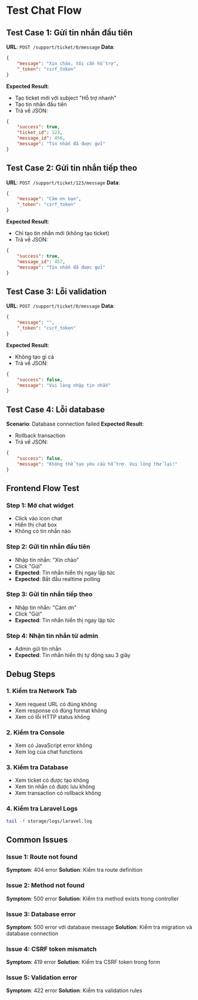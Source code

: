 # Test Chat Flow

## Test Case 1: Gửi tin nhắn đầu tiên
**URL**: `POST /support/ticket/0/message`
**Data**: 
```json
{
    "message": "Xin chào, tôi cần hỗ trợ",
    "_token": "csrf_token"
}
```

**Expected Result**:
- Tạo ticket mới với subject "Hỗ trợ nhanh"
- Tạo tin nhắn đầu tiên
- Trả về JSON:
```json
{
    "success": true,
    "ticket_id": 123,
    "message_id": 456,
    "message": "Tin nhắn đã được gửi"
}
```

## Test Case 2: Gửi tin nhắn tiếp theo
**URL**: `POST /support/ticket/123/message`
**Data**:
```json
{
    "message": "Cảm ơn bạn",
    "_token": "csrf_token"
}
```

**Expected Result**:
- Chỉ tạo tin nhắn mới (không tạo ticket)
- Trả về JSON:
```json
{
    "success": true,
    "message_id": 457,
    "message": "Tin nhắn đã được gửi"
}
```

## Test Case 3: Lỗi validation
**URL**: `POST /support/ticket/0/message`
**Data**:
```json
{
    "message": "",
    "_token": "csrf_token"
}
```

**Expected Result**:
- Không tạo gì cả
- Trả về JSON:
```json
{
    "success": false,
    "message": "Vui lòng nhập tin nhắn"
}
```

## Test Case 4: Lỗi database
**Scenario**: Database connection failed
**Expected Result**:
- Rollback transaction
- Trả về JSON:
```json
{
    "success": false,
    "message": "Không thể tạo yêu cầu hỗ trợ. Vui lòng thử lại!"
}
```

## Frontend Flow Test

### Step 1: Mở chat widget
- Click vào icon chat
- Hiển thị chat box
- Không có tin nhắn nào

### Step 2: Gửi tin nhắn đầu tiên
- Nhập tin nhắn: "Xin chào"
- Click "Gửi"
- **Expected**: Tin nhắn hiển thị ngay lập tức
- **Expected**: Bắt đầu realtime polling

### Step 3: Gửi tin nhắn tiếp theo
- Nhập tin nhắn: "Cảm ơn"
- Click "Gửi"
- **Expected**: Tin nhắn hiển thị ngay lập tức

### Step 4: Nhận tin nhắn từ admin
- Admin gửi tin nhắn
- **Expected**: Tin nhắn hiển thị tự động sau 3 giây

## Debug Steps

### 1. Kiểm tra Network Tab
- Xem request URL có đúng không
- Xem response có đúng format không
- Xem có lỗi HTTP status không

### 2. Kiểm tra Console
- Xem có JavaScript error không
- Xem log của chat functions

### 3. Kiểm tra Database
- Xem ticket có được tạo không
- Xem tin nhắn có được lưu không
- Xem transaction có rollback không

### 4. Kiểm tra Laravel Logs
```bash
tail -f storage/logs/laravel.log
```

## Common Issues

### Issue 1: Route not found
**Symptom**: 404 error
**Solution**: Kiểm tra route definition

### Issue 2: Method not found
**Symptom**: 500 error
**Solution**: Kiểm tra method exists trong controller

### Issue 3: Database error
**Symptom**: 500 error với database message
**Solution**: Kiểm tra migration và database connection

### Issue 4: CSRF token mismatch
**Symptom**: 419 error
**Solution**: Kiểm tra CSRF token trong form

### Issue 5: Validation error
**Symptom**: 422 error
**Solution**: Kiểm tra validation rules 
